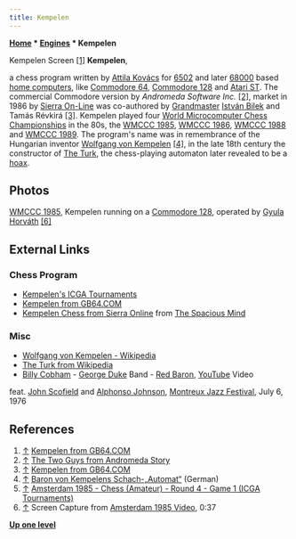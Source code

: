 ```yaml
---
title: Kempelen
---
```

**[Home](Home "Home") \* [Engines](Engines "Engines") \* Kempelen**



 [](http://www.gamebase64.com/game.php?id=13500&d=18) Kempelen Screen <a id="cite-note-1" href="#cite-ref-1">[1]</a> 
**Kempelen**,  

a chess program written by [Attila Kovács](index.php?title=Attila_Kov%C3%A1cs&action=edit&redlink=1 "Attila Kovács (page does not exist)") for [6502](6502 "6502") and later [68000](68000 "68000") based [home computers](https://en.wikipedia.org/wiki/Home_computer), like [Commodore 64](Commodore_64 "Commodore 64"), [Commodore 128](Commodore_128 "Commodore 128") and [Atari ST](Atari_ST "Atari ST"). The commercial Commodore version by *Andromeda Software Inc.* <a id="cite-note-2" href="#cite-ref-2">[2]</a>, market in 1986 by [Sierra On-Line](Sierra "Sierra") was co-authored by [Grandmaster](https://en.wikipedia.org/wiki/Grandmaster_%28chess%29) [István Bilek](https://en.wikipedia.org/wiki/Istv%C3%A1n_Bilek) and Tamás Révkirá <a id="cite-note-3" href="#cite-ref-3">[3]</a>. Kempelen played four [World Microcomputer Chess Championships](World_Microcomputer_Chess_Championship "World Microcomputer Chess Championship") in the 80s, the [WMCCC 1985](WMCCC_1985 "WMCCC 1985"), [WMCCC 1986](WMCCC_1986 "WMCCC 1986"), [WMCCC 1988](WMCCC_1988 "WMCCC 1988") and [WMCCC 1989](WMCCC_1989 "WMCCC 1989"). The program's name was in remembrance of the Hungarian inventor [Wolfgang von Kempelen](https://en.wikipedia.org/wiki/Wolfgang_von_Kempelen) <a id="cite-note-4" href="#cite-ref-4">[4]</a>, in the late 18th century the constructor of [The Turk](https://en.wikipedia.org/wiki/The_Turk), the chess-playing automaton later revealed to be a [hoax](https://en.wikipedia.org/wiki/Hoax). 



## Photos


 [](WMCCC_1985#Video "WMCCC 1985#Video") 
[WMCCC 1985](WMCCC_1985 "WMCCC 1985"), Kempelen running on a [Commodore 128](Commodore_128 "Commodore 128"), operated by [Gyula Horváth](Gyula_Horv%C3%A1th "Gyula Horváth") <a id="cite-note-6" href="#cite-ref-6">[6]</a>



## External Links


### Chess Program


* [Kempelen's ICGA Tournaments](https://www.game-ai-forum.org/icga-tournaments/program.php?id=453)
* [Kempelen from GB64.COM](http://www.gamebase64.com/game.php?id=13500&d=18)
* [Kempelen Chess from Sierra Online](http://www.spacious-mind.com/html/c64_emu_-_kempelen.html) from [The Spacious Mind](The_Spacious_Mind "The Spacious Mind")


### Misc


* [Wolfgang von Kempelen - Wikipedia](https://en.wikipedia.org/wiki/Wolfgang_von_Kempelen)
* [The Turk from Wikipedia](https://en.wikipedia.org/wiki/The_Turk)
* [Billy Cobham](Category:Billy_Cobham "Category:Billy Cobham") - [George Duke](Category:George_Duke "Category:George Duke") Band - [Red Baron](https://en.wikipedia.org/wiki/Spectrum_(Billy_Cobham_album)), [YouTube](https://en.wikipedia.org/wiki/YouTube) Video


 feat. [John Scofield](Category:John_Scofield "Category:John Scofield") and [Alphonso Johnson](Category:Alphonso_Johnson "Category:Alphonso Johnson"), [Montreux Jazz Festival](https://en.wikipedia.org/wiki/Montreux_Jazz_Festival), July 6, 1976
 
## References


1. <a id="cite-ref-1" href="#cite-note-1">↑</a> [Kempelen from GB64.COM](http://www.gamebase64.com/game.php?id=13500&d=18)
2. <a id="cite-ref-2" href="#cite-note-2">↑</a> [The Two Guys from Andromeda Story](http://www.wiw.org/~jess/twoguys.html)
3. <a id="cite-ref-3" href="#cite-note-3">↑</a> [Kempelen from GB64.COM](http://www.gamebase64.com/game.php?id=13500&d=18)
4. <a id="cite-ref-4" href="#cite-note-4">↑</a> [Baron von Kempelens Schach-„Automat“](http://www.chess.at/geschichte/kempelen.htm) (German)
5. <a id="cite-ref-5" href="#cite-note-5">↑</a> [Amsterdam 1985 - Chess (Amateur) - Round 4 - Game 1 (ICGA Tournaments)](https://www.game-ai-forum.org/icga-tournaments/round.php?tournament=156&round=4&id=1)
6. <a id="cite-ref-6" href="#cite-note-6">↑</a> Screen Capture from [Amsterdam 1985 Video](WMCCC_1985#Video "WMCCC 1985"), 0:37

**[Up one level](Engines "Engines")**







 
